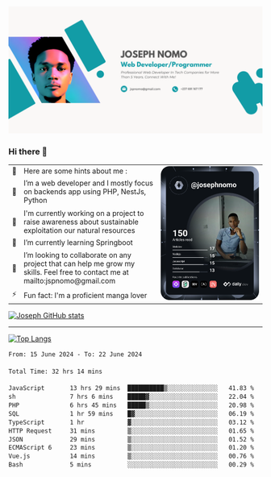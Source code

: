 ![Banner of my profile!](/Joseph_NOMO_NEW.png "Banner")

### Hi there 👋

<!--- | --  | 👋  | Here are some hints about me :                                                                                                 | <td rowspan=6><img src="/devcard.svg" width="400" alt="Joseph NOMO's Dev Card"/></td> |
| --- | --- | ------------------------------------------------------------------------------------------------------------------------------ | ------------------------------------------------------------------------------------- |
| --  | 🔭  | I’m a web developer and I mostly focus on backends app using PHP, NestJs, Python                                               |
| --  | 🦁  | I'm currently working on a project to raise awareness about sustainable exploitation our natural resources                     |
| --  | 🌱  | I’m currently learning Springboot                                                                                              |
| --  | 👯  | I’m looking to collaborate on any project that can help me grow my skills. Feel free to contact me at mailto:jspnomo@gmail.com |
| --  | ⚡  | Fun fact: I'm a proficient manga lover                                                                                         |
--->

<table>
    <tr>
        <td width="1%">👋</td>
        <td width="55%">Here are some hints about me :</td>
        <td rowspan=6 width="44%"><img src="/devcard.svg" width="400" alt="Joseph NOMO's Dev Card"/></td>
    </tr>
    <tr>
        <td>🔭</td>
        <td>I’m a web developer and I mostly focus on backends app using PHP, NestJs, Python</td>
    </tr>
    <tr>
        <td>🦁</td>
        <td>I'm currently working on a project to raise awareness about sustainable exploitation our natural resources</td>
    </tr>
    <tr>
        <td>🌱</td>
        <td>I’m currently learning Springboot</td>
    </tr>
    <tr>
        <td>👯</td>
        <td>I’m looking to collaborate on any project that can help me grow my skills. Feel free to contact me at mailto:jspnomo@gmail.com</td>
    </tr>
    <tr>
        <td>⚡</td>
        <td>Fun fact: I'm a proficient manga lover</td>
    </tr>

</table>

[![Joseph GitHub stats](https://github-readme-stats-seven-sigma-53.vercel.app/api?username=Jspascal)](https://github.com/Jspascal/github-readme-stats)

---

[![Top Langs](https://github-readme-stats-seven-sigma-53.vercel.app/api/top-langs/?username=Jspascal&layout=compact)](https://github.com/Jspascal/github-readme-stats)

<!--START_SECTION:waka-->

```txt
From: 15 June 2024 - To: 22 June 2024

Total Time: 32 hrs 14 mins

JavaScript       13 hrs 29 mins  ██████████▒░░░░░░░░░░░░░░   41.83 %
sh               7 hrs 6 mins    █████▓░░░░░░░░░░░░░░░░░░░   22.04 %
PHP              6 hrs 45 mins   █████▒░░░░░░░░░░░░░░░░░░░   20.98 %
SQL              1 hr 59 mins    █▓░░░░░░░░░░░░░░░░░░░░░░░   06.19 %
TypeScript       1 hr            ▓░░░░░░░░░░░░░░░░░░░░░░░░   03.12 %
HTTP Request     31 mins         ▒░░░░░░░░░░░░░░░░░░░░░░░░   01.65 %
JSON             29 mins         ▒░░░░░░░░░░░░░░░░░░░░░░░░   01.52 %
ECMAScript 6     23 mins         ▒░░░░░░░░░░░░░░░░░░░░░░░░   01.20 %
Vue.js           14 mins         ▒░░░░░░░░░░░░░░░░░░░░░░░░   00.76 %
Bash             5 mins          ░░░░░░░░░░░░░░░░░░░░░░░░░   00.29 %
```

<!--END_SECTION:waka-->

